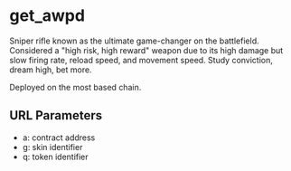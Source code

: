 # get_awpd

Sniper rifle known as the ultimate game-changer on the battlefield. Considered a "high risk, high reward" weapon due to its high damage but slow firing rate, reload speed, and movement speed.
Study conviction, dream high, bet more.

Deployed on the most based chain.

## URL Parameters
- a: contract address
- g: skin identifier
- q: token identifier
